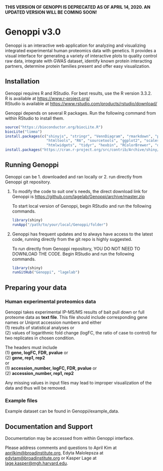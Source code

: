 **THIS VERSION OF GENOPPI IS DEPRECATED AS OF APRIL 14, 2020. AN UPDATED VERSION WILL BE COMING SOON!**


# Genoppi v3.0
Genoppi is an interactive web application for analyzing and visualizing integrated experimental human proteomics data with genetics. It provides a visual interface for generating a variety of interactive plots to quality control raw data, integrate with GWAS dataset, identify known protein interacting partners, determine protein families present and offer easy visualization.

## Installation
Genoppi requires R and RStudio. For best results, use the R version 3.3.2.<br>
R is available at https://www.r-project.org/<br>
RStudio is available at https://www.rstudio.com/products/rstudio/download/<br>


Genoppi depends on several R packages. Run the following command from within RStudio to install them.
```r
source("https://bioconductor.org/biocLite.R")
biocLite("limma")
install.packages(c("shinyjs", "stringr", "VennDiagram", "rmarkdown", "plyr", "httpuv", "mime", "jsonlite", "xtable", "digest", 
                   "htmltools", "R6", "sourcetools", "ggplot2", "scales", "httr", "magrittr", "viridisLite", "base64enc", 
                   "htmlwidgets", "tidyr", "hexbin", "RColorBrewer", "dplyr", "tibble", "lazyeval", "crosstalk", "purrr", "data.table", "gplots", "plotly", "ggrepel", "shinydashboard", "hash"))
install.packages("https://cran.r-project.org/src/contrib/Archive/shiny/shiny_1.0.3.tar.gz", repos = NULL, type = "source")
```

## Running Genoppi 
Genoppi can be 1. downloaded and ran locally or 2. run directly from Genoppi git repository. 

1. To modify the code to suit one's needs, the direct download link for Genoppi is https://github.com/lagelab/Genoppi/archive/master.zip

    To start local version of Genoppi, begin RStudio and run the following commands.
    ```r
    library(shiny)
    runApp("/path/to/your/local/Genoppi/folder")
    ```
2. Genoppi has frequent updates and to always have access to the latest code, running directly from the git repo is highly suggested.

    To run directly from Genoppi repository, YOU DO NOT NEED TO DOWNLOAD THE CODE. Begin RStudio and run the following commands.
    ```r
    library(shiny)
    runGitHub("Genoppi", "lagelab")
    ```

## Preparing your data
<h3>Human experimental proteomics data</h3>
Genoppi takes experimental IP-MS/MS results of bait pull down or full proteome data as <b>text file</b>. This file should include corresponding gene names or Uniprot accession numbers and either <br>
(1) results of statistical analyses or <br>
(2) values of logarithmic fold change (logFC, the ratio of case to control) for two replicates in chosen condition.

The headers must include<br>
(1) <b>gene, logFC, FDR, pvalue</b> or<br>
(2) <b>gene, rep1, rep2</b><br> or<br>
(1) <b>accession_number, logFC, FDR, pvalue</b> or<br>
(2) <b>accession_number, rep1, rep2</b><br>

Any missing values in input files may lead to improper visualization of the data and thus will be removed.


<h3>Example files</h3>
Example dataset can be found in Genoppi/example_data.


## Documentation and Support
Documentation may be accessed from within Genoppi interface.

Please address comments and questions to April Kim at aprilkim@broadinstitute.org, Edyta Malolepsza at edytam@broadinstitute.org or Kasper Lage at lage.kasper@mgh.harvard.edu.
